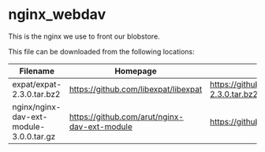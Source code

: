 nginx_webdav
============
This is the nginx we use to front our blobstore.

This file can be downloaded from the following locations:

| Filename | Homepage | Download URL |
| -------- | -------- | ------------ |
| expat/expat-2.3.0.tar.bz2 | https://github.com/libexpat/libexpat| https://github.com/libexpat/libexpat/releases/download/R_2_3_0/expat-2.3.0.tar.bz2 |
| nginx/nginx-dav-ext-module-3.0.0.tar.gz | https://github.com/arut/nginx-dav-ext-module | https://github.com/arut/nginx-dav-ext-module/archive/v3.0.0.tar.gz |
